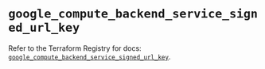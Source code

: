 # `google_compute_backend_service_signed_url_key`

Refer to the Terraform Registry for docs: [`google_compute_backend_service_signed_url_key`](https://registry.terraform.io/providers/hashicorp/google/6.31.0/docs/resources/compute_backend_service_signed_url_key).

